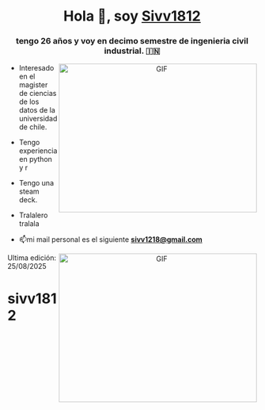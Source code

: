 

<h1 align="center">Hola 👋, soy <a href="https://100rabhcsmc.github.io/Me.io/" target="blank">
Sivv1812</a></h1>
<h3 align="center">tengo 26 años y voy en decimo semestre de ingenieria civil industrial. &#127470;&#127475</h3>


<a target="_blank" align="center">
  <img align="right" top="500" height="300" width="400" alt="GIF" src="https://mail.google.com/mail/u/0?ui=2&ik=a0f246ee93&attid=0.1&permmsgid=msg-a:r-63563641619123328&th=198e316238fc3abc&view=fimg&fur=ip&permmsgid=msg-a:r-63563641619123328&sz=s0-l75-ft&attbid=ANGjdJ9hexrCmh-1uaBZJsAnUNf-CKVIYKvIl5o0xE5adRzWGGl_qdA1Vy_ReekUpaJe9Ul7xL70hlOUt_F0RBa7DujQMoe90Ss8AKNpUl5CRMnD8gKSU0nsmGMhckI&disp=emb&realattid=ii_198e31610f3c2211fab1&zw">
</a>

-  Interesado en el magister de ciencias de los datos de la universidad de chile.

- Tengo experiencia en python y r

- Tengo una steam deck.

- Tralalero tralala


- 📫mi mail personal es el siguiente **sivv1218@gmail.com**

<a target="_blank" align="center">
  <img align="right" top="500" height="300" width="400" alt="GIF" src="https://media4.giphy.com/media/v1.Y2lkPTc5MGI3NjExaXI3a2pmbXBzMHJzcGVveHFzOG5iNXR0ZWllamE1ZDB1bDhoNDY4cSZlcD12MV9pbnRlcm5hbF9naWZfYnlfaWQmY3Q9Zw/cg3hGL5fbON3AIVPm7/giphy.gif">
</a>

Ultima edición: 25/08/2025

# sivv1812
